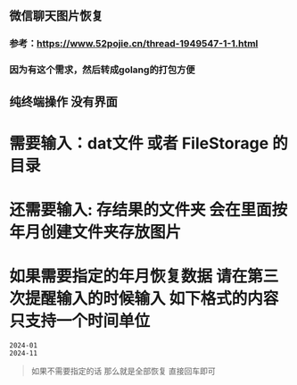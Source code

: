 ## 微信聊天图片恢复

### 参考：https://www.52pojie.cn/thread-1949547-1-1.html

### 因为有这个需求，然后转成golang的打包方便

## 纯终端操作 没有界面

# 需要输入：dat文件 或者 FileStorage 的目录
# 还需要输入: 存结果的文件夹 会在里面按年月创建文件夹存放图片

# 如果需要指定的年月恢复数据 请在第三次提醒输入的时候输入 如下格式的内容 只支持一个时间单位
```text
2024-01
2024-11
```
> 如果不需要指定的话 那么就是全部恢复 直接回车即可
